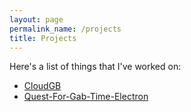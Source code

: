 ```yaml
---
layout: page
permalink_name: /projects
title: Projects
---
```


Here's a list of things that I've worked on:
- [CloudGB](/projects/cloudgb.html)
- [Quest-For-Gab-Time-Electron](https://github.com/mark-crichton/Quest-For-Gab-Time-Electron)
